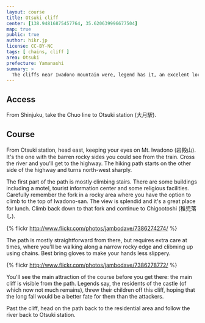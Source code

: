 ```yaml
---
layout: course
title: Otsuki cliff
center: [138.94816875457764, 35.620639996677504]
map: true
public: true
author: hikr.jp
license: CC-BY-NC
tags: [ chains, cliff ]
area: Otsuki
prefecture: Yamanashi
summary: >
  The cliffs near Iwadono mountain were, legend has it, an excelent location for a castle, making it hard to access for potential attackers. Currently, the cliffs are an attraction for hikers, looking for an exciting course. Not recommended if you have a fear of heights, or can't pull your weight up a chain.
---
```


## Access

From Shinjuku, take the Chuo line to Otsuki station (大月駅).

## Course

From Otsuki station, head east, keeping your eyes on Mt. Iwadono (岩殿山). It's the one with the barren rocky sides you could see from the train. Cross the river and you'll get to the highway. The hiking path starts on the other side of the highway and turns north-west sharply.

The first part of the path is mostly climbing stairs. There are some buildings including a motel, tourist information center and some religious facilities. Carefully remember the fork in a rocky area where you have the option to climb to the top of Iwadono-san. The view is splendid and it's a great place for lunch. Climb back down to that fork and continue to Chigootoshi (稚児落し).

{% flickr http://www.flickr.com/photos/jambodave/7386274274/ %}

The path is mostly straightforward from there, but requires extra care at times, where you'll be walking along a narrow rocky edge and clibming up using chains. Best bring gloves to make your hands less slippery.

{% flickr http://www.flickr.com/photos/jambodave/7386278772/ %}

You'll see the main attraction of the course before you get there: the main cliff is visible from the path. Legends say, the residents of the castle (of which now not much remains), threw their children off this cliff, hoping that the long fall would be a better fate for them than the attackers.

Past the cliff, head on the path back to the residential area and follow the river back to Otsuki station.